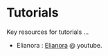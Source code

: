 # Tutorials

Key resources for tutorials ...

- Elianora : [Elianora](https://www.youtube.com/elianora) @ youtube.
